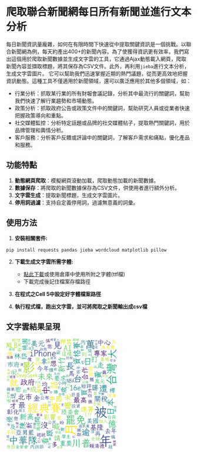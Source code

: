 # 爬取聯合新聞網每日所有新聞並進行文本分析
每日新聞資訊量龐雜，如何在有限時間下快速從中提取關鍵資訊是一個挑戰。以聯合新聞網為例，每天約產出400+的新聞內容。為了使獲得資訊更有效率，我們寫出這個用於爬取新聞數據並生成文字雲的工具，它通過Ajax動態載入網頁，爬取新聞內容並擷取標題，將其保存為CSV文件。此外，再利用`jieba`進行文本分析，生成文字雲圖片。
它可以幫助我們迅速掌握近期的熱門議題，從而更高效地把握資訊動態。這種工具不僅適用於新聞領域，還可以廣泛應用於其他多個領域，如：
- 行業分析：抓取某行業的所有財報會議記錄，分析其中最流行的關鍵詞，幫助我們快速了解行業趨勢和市場動態。
- 政策分析：抓取政府公告或政策文件中的關鍵詞，幫助研究人員或從業者快速把握政策導向和重點。
- 社交媒體監控：分析特定話題或品牌的社交媒體帖子，提取熱門關鍵詞，用於品牌管理和輿情分析。
- 客戶服務：分析客戶反饋或評論中的關鍵詞，了解客戶需求和痛點，優化產品和服務。

## 功能特點

1. **動態網頁爬取**：模擬網頁滾動加載，爬取動態加載的新聞數據。
2. **數據保存**：將爬取的新聞數據保存為CSV文件，供使用者進行額外分析。
3. **文字雲生成**：提取新聞標題，生成文字雲圖片。
4. **停用詞過濾**：支持自定義停用詞，過濾無意義的詞彙。

## 使用方法
1. **安裝相關套件:**
```
pip install requests pandas jieba wordcloud matplotlib pillow
```
2. **下載生成文字雲所需字體:**
    - [點此下載](https://www.techmarks.com/chinese-font-download/)或使用倉庫中使用所附之字體(ttf檔)
    - 下載完成後記住檔案存檔路徑

3. **在程式之Cell 5中設定好字體檔案路徑**
4. **執行程式檔，跑出文字雲，並可將爬取之新聞輸出成csv檔**
## 文字雲結果呈現
<img src="wordcloud.png" width="60%" />
